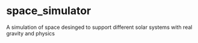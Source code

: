# space_simulator
A simulation of space desinged to support different solar systems with real gravity and physics
